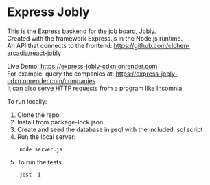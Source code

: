 # Express Jobly

This is the Express backend for the job board, Jobly.  
Created with the framework Express.js in the Node.js runtime.  
An API that connects to the frontend: https://github.com/clchen-arcadia/react-jobly  

Live Demo: https://express-jobly-cdxn.onrender.com  
For example: query the companies at: https://express-jobly-cdxn.onrender.com/companies  
It can also serve HTTP requests from a program like Insomnia.

To run locally:
1. Clone the repo
2. Install from package-lock.json
3. Create and seed the database in psql with the included .sql script
4. Run the local server:
```
    node server.js
```
5. To run the tests:
```
    jest -i
```
